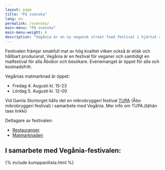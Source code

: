 ```yaml
---
layout: page
title: "På svenska"
lang: en
permalink: /svenska/
main-menu: "På svenska"
main-menu-weight: 6
description: "Vegånia är en ny vegansk street food festival i hjärtat av Åbo. 4.-5. Augusti 2017 hålls den första upplagan vid Gamla Stortorget."
---
```

Festivalen främjar smakfull mat av hög kvalitet vilken också är etisk och hållbart producerat.
Vegånia är en festival för veganer och samtidigt en matfestival för alla Åbobor och besökare. Evenemanget är öppet för alla och kostnadsfritt.

Vegånias matmarknad är öppet:
* Fredag 4. Augusti kl. 15-23
* Lördag 5. Augusti kl. 12-00

Vid Gamla Stortorget hålls det en mikrobryggeri festival [TUPA](http://www.turunpanimofestivaali.fi/) (Åbo mikrobryggeri festival) i samarbete med Vegånia. Mer info om TUPA.(tähän taas linkki)

Deltagare av festivalen:
* [Restauranger](/ravintolat)
* [Matmarknaden](/ruokatori)


## I samarbete med Vegånia-festivalen:

{% include kumppanilista.html %}
